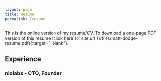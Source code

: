 ```yaml
---
layout: page
title: Resume
permalink: /resume
---
```


This is the online version of my resume/CV. To download a one-page PDF version of this resume [click here]({{ site.url }}/files/matt-dodge-resume.pdf){:target="_blank"}.

## Experience

### niolabs - CTO, Founder
